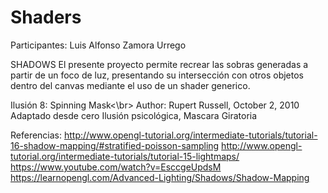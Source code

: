 # Shaders

Participantes:
Luis Alfonso Zamora Urrego

SHADOWS
El presente proyecto permite recrear las sobras generadas a partir de un foco de luz, presentando su intersección con otros objetos dentro del canvas mediante el uso de un shader generico.

Ilusión 8: Spinning Mask<\br>
Author: Rupert Russell, October 2, 2010
Adaptado desde cero 
Ilusión psicológica, Mascara Giratoria
 
Referencias: 
http://www.opengl-tutorial.org/intermediate-tutorials/tutorial-16-shadow-mapping/#stratified-poisson-sampling
http://www.opengl-tutorial.org/intermediate-tutorials/tutorial-15-lightmaps/
https://www.youtube.com/watch?v=EsccgeUpdsM
https://learnopengl.com/Advanced-Lighting/Shadows/Shadow-Mapping
